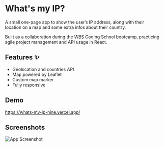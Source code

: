 
# What's my IP?

A small one-page app to show the user’s IP address, along with their location on a map and some extra infos about their country.

Built as a collaboration during the WBS Coding School bootcamp, practicing agile project management and API usage in React.


## Features  ✨

- Geolocation and countries API
- Map powered by Leaflet
- Custom map marker
- Fully responsive


## Demo

https://whats-my-ip-nine.vercel.app/


## Screenshots

![App Screenshot](https://res.cloudinary.com/dgum1eu6e/image/upload/v1691692097/Portfolio/screenshot_IP_qwhtld.png)

